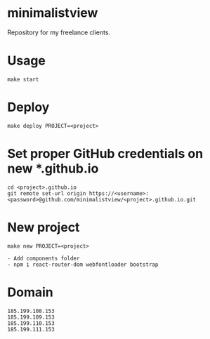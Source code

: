 # minimalistview
Repository for my freelance clients.

# Usage
```
make start
```

# Deploy
```
make deploy PROJECT=<project>
```

# Set proper GitHub credentials on new *.github.io
```
cd <project>.github.io
git remote set-url origin https://<username>:<password>@github.com/minimalistview/<project>.github.io.git
```

# New project
```
make new PROJECT=<project>

- Add components folder
- npm i react-router-dom webfontloader bootstrap
```

# Domain
```
185.199.108.153
185.199.109.153
185.199.110.153
185.199.111.153
```